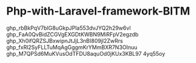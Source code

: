 # Php-with-Laravel-framework-BITM
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
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
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
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
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
4yq55oy